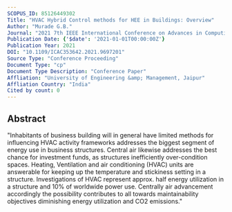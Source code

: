 ```yaml
---
SCOPUS_ID: 85126449302
Title: "HVAC Hybrid Control methods for HEE in Buildings: Overview"
Author: "Murade G.B."
Journal: "2021 7th IEEE International Conference on Advances in Computing, Communication and Control, ICAC3 2021"
Publication Date: {'$date': '2021-01-01T00:00:00Z'}
Publication Year: 2021
DOI: "10.1109/ICAC353642.2021.9697201"
Source Type: "Conference Proceeding"
Document Type: "cp"
Document Type Description: "Conference Paper"
Affliation: "University of Engineering &amp; Management, Jaipur"
Affliation Country: "India"
Cited by count: 0
---
```


## Abstract
"Inhabitants of business building will in general have limited methods for influencing HVAC activity frameworks addresses the biggest segment of energy use in business structures. Central air likewise addresses the best chance for investment funds, as structures inefficiently over-condition spaces. Heating, Ventilation and air conditioning (HVAC) units are answerable for keeping up the temperature and stickiness setting in a structure. Investigations of HVAC represent approx. half energy utilization in a structure and 10% of worldwide power use. Centrally air advancement accordingly the possibility contributes to all towards maintainability objectives diminishing energy utilization and CO2 emissions."

